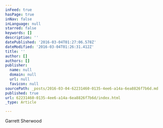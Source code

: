 ```yaml
---
inFeed: true
hasPage: true
inNav: false
inLanguage: null
starred: false
keywords: []
description: ''
datePublished: '2016-03-04T01:27:06.578Z'
dateModified: '2016-03-04T01:26:31.412Z'
title: ''
author: []
authors: []
publisher:
  name: null
  domain: null
  url: null
  favicon: null
sourcePath: _posts/2016-03-04-62231460-0135-4ee6-a14a-6ea8826f7b6d.md
published: true
url: 62231460-0135-4ee6-a14a-6ea8826f7b6d/index.html
_type: Article

---
```

Garrett Sherwood